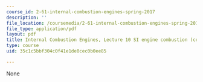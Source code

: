```yaml
---
course_id: 2-61-internal-combustion-engines-spring-2017
description: ''
file_location: /coursemedia/2-61-internal-combustion-engines-spring-2017/35c1c5bbf304c0f41e1de0cec0b0ee85_MIT2_61S17_lec10.pdf
file_type: application/pdf
layout: pdf
title: Internal Combustion Engines, Lecture 10 SI engine combustion (cont.); knock
type: course
uid: 35c1c5bbf304c0f41e1de0cec0b0ee85

---
```

None